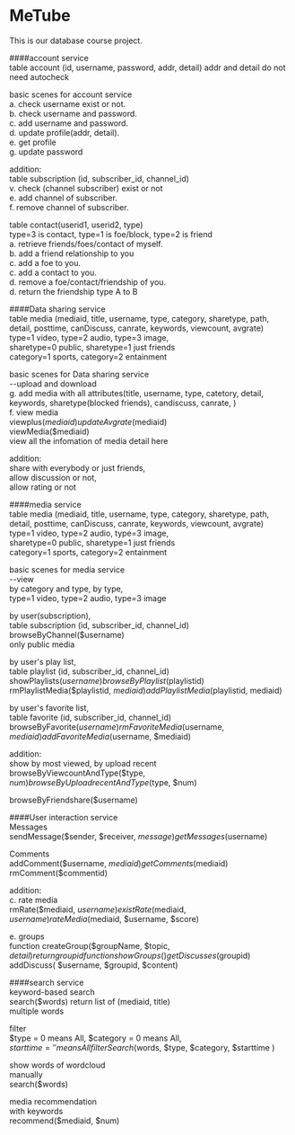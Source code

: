 # MeTube
This is our database course project.

####account service  
table account (id, username, password, addr, detail) addr and detail do not need autocheck  

  basic scenes for account service  
  a. check username exist or not.  
  b. check username and password.  
  c. add username and password.  
  d. update profile(addr, detail).  
  e. get profile  
  g. update password   
  
addition:  
table subscription (id, subscriber_id, channel_id)  
  v. check (channel  subscriber) exist or not  
  e. add channel of subscriber.  
  f. remove channel of subscriber.  
  
table contact(userid1, userid2, type)  
type=3 is contact, type=1 is foe/block, type=2 is friend  
  a. retrieve friends/foes/contact of myself.  
  b. add a friend relationship to you  
  c. add a foe to you.  
  c. add a contact to you.  
  d. remove a foe/contact/friendship of you.    
  d. return the friendship type A to B  
  
####Data sharing service  
table media (mediaid, title, username, type, category, sharetype, path, detail, posttime, canDiscuss, canrate, keywords, viewcount, avgrate)  
type=1 video, type=2 audio, type=3 image,   
sharetype=0 public, sharetype=1 just friends  
category=1 sports, category=2 entainment  

  basic scenes for Data sharing service  
  --upload and download  
  g. add media with all attributes(title, username, type, catetory, detail, keywords, sharetype(blocked friends), candiscuss, canrate, )  
  f. view media  
  viewplus($mediaid)  
  updateAvgrate($mediaid)  
  viewMedia($mediaid)  
  view all the infomation of media detail here
  
addition:  
  share with everybody or just friends,   
  allow discussion or not,   
  allow rating or not    



####media service  
table media (mediaid, title, username, type, category, sharetype, path, detail, posttime, canDiscuss, canrate, keywords, viewcount, avgrate)  
type=1 video, type=2 audio, type=3 image,     
sharetype=0 public, sharetype=1 just friends    
category=1 sports, category=2 entainment   


  basic scenes for media service   
--view  
by category and type, by type,  
type=1 video, type=2 audio, type=3 image  

by user(subscription),    
table subscription (id, subscriber_id, channel_id)    
browseByChannel($username)  
only public media  

by user's play list,   
table playlist (id, subscriber_id, channel_id)    
showPlaylists($username)  
browseByPlaylist($playlistid)  
rmPlaylistMedia($playlistid, $mediaid)  
addPlaylistMedia($playlistid, mediaid)  

by user's favorite list,   
table favorite (id, subscriber_id, channel_id)  
browseByFavorite($username)  
rmFavoriteMedia($username, $mediaid)  
addFavoriteMedia($username, $mediaid)  

addition:  
 show by most viewed, by upload recent  
browseByViewcountAndType($type, $num)  
browseByUploadrecentAndType($type, $num)  

browseByFriendshare($username)  
  

####User interaction service    
Messages  
sendMessage($sender, $receiver, $message)  
getMessages($username)  

Comments  
addComment($username, $mediaid)  
getComments($mediaid)    
rmComment($commentid)  

addition:    
   c. rate media     
rmRate($mediaid, $username)  
existRate($mediaid, $username)  
rateMedia($mediaid, $username, $score)  
    
  e. groups  
function createGroup($groupName, $topic, $detail) return groupid  
function showGroups()  
getDiscusses($groupid)  
addDiscuss( $username, $groupid, $content)  

####search service    
keyword-based search  
search($words) return list of (mediaid, title)  
multiple words

filter  
$type = 0 means All, $category = 0 means All,  
$starttime = '' means All  
filterSearch($words, $type, $category, $starttime )  

show words of  wordcloud  
manually  
search($words)  

media recommendation  
with keywords    
recommend($mediaid, $num)
